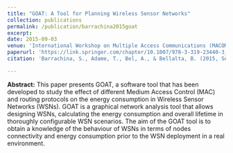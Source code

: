 ```yaml
---
title: "GOAT: A Tool for Planning Wireless Sensor Networks"
collection: publications
permalink: /publication/barrachina2015goat
excerpt:
date: 2015-09-03
venue: 'International Workshop on Multiple Access Communications (MACOM)'
paperurl: 'https://link.springer.com/chapter/10.1007/978-3-319-23440-3_12'
citation: 'Barrachina, S., Adame, T., Bel, A., & Bellalta, B. (2015, September). GOAT: A Tool for Planning Wireless Sensor Networks. In International Workshop on <i>Multiple Access Communications </i>(pp. 147-158). Springer, Cham.'

---
```

**Abstract:** This paper presents GOAT, a software tool that has been developed to study the effect of different Medium Access Control (MAC) and routing protocols on the energy consumption in Wireless Sensor Networks (WSNs). GOAT is a graphical network analysis tool that allows designing WSNs, calculating the energy consumption and overall lifetime in thoroughly configurable WSN scenarios. The aim of the GOAT tool is to obtain a knowledge of the behaviour of WSNs in terms of nodes connectivity and energy consumption prior to the WSN deployment in a real environment.